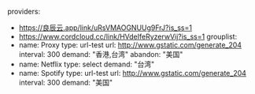 providers:
  - https://良辰云.app/link/uRsVMAOGNUUg9FrJ?is_ss=1
  - https://www.cordcloud.cc/link/HVdeIfeRyzerwVij?is_ss=1
grouplist:
  - name: Proxy
    type: url-test
    url: http://www.gstatic.com/generate_204
    interval: 300
    demand: "香港,台湾"
    abandon: "美国"
  - name: Netflix
    type: select
    demand: "台湾"
  - name: Spotify
    type: url-test
    url: http://www.gstatic.com/generate_204
    interval: 300
    demand: "美国"
